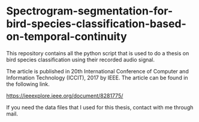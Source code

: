 # Spectrogram-segmentation-for-bird-species-classification-based-on-temporal-continuity
This repository contains all the python script that is used to do a thesis on bird species classification using their recorded audio signal.

The article is published in 20th International Conference of Computer and Information Technology (ICCIT), 2017 by IEEE.
The article can be found in the following link.

https://ieeexplore.ieee.org/document/8281775/ 


If you need the data files that I used for this thesis, contact with me through mail.
